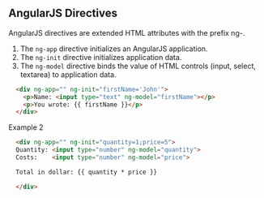 ## AngularJS Directives

AngularJS directives are extended HTML attributes with the prefix ng-.
1. The `ng-app` directive initializes an AngularJS application.
1. The `ng-init` directive initializes application data.
1. The `ng-model` directive binds the value of HTML controls (input, select, textarea) to application data.

```html
  <div ng-app="" ng-init="firstName='John'">
    <p>Name: <input type="text" ng-model="firstName"></p>
    <p>You wrote: {{ firstName }}</p>
  </div>
```

Example 2

```html
  <div ng-app="" ng-init="quantity=1;price=5">
  Quantity: <input type="number" ng-model="quantity">
  Costs:    <input type="number" ng-model="price">

  Total in dollar: {{ quantity * price }}

  </div>
```
